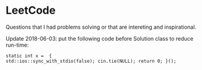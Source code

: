 # LeetCode

Questions that I had problems solving or that are intereting and inspirational. 

Update 2018-06-03:
put the following code before Solution class to reduce run-time:

<code>static int x = []() {
    std::ios::sync_with_stdio(false); 
    cin.tie(NULL); 
    return 0;
}(); </code>
